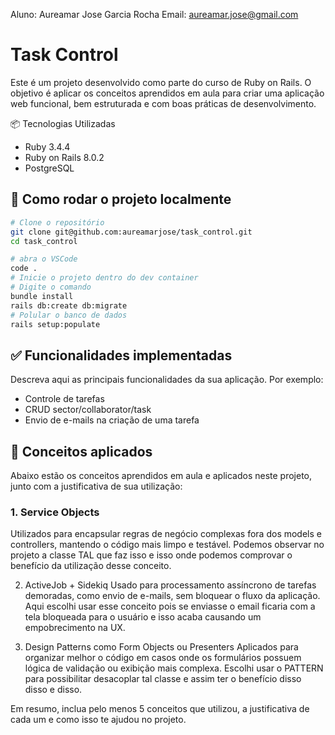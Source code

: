Aluno: Aureamar Jose Garcia Rocha Email: aureamar.jose@gmail.com

# Task Control
Este é um projeto desenvolvido como parte do curso de Ruby on Rails. O objetivo é aplicar os conceitos aprendidos em aula para criar uma aplicação web funcional, bem estruturada e com boas práticas de desenvolvimento.

📦 Tecnologias Utilizadas
- Ruby 3.4.4
- Ruby on Rails 8.0.2
- PostgreSQL
  
## 🚀 Como rodar o projeto localmente

```bash
# Clone o repositório
git clone git@github.com:aureamarjose/task_control.git
cd task_control

# abra o VSCode
code .
# Inicie o projeto dentro do dev container
# Digite o comando
bundle install
rails db:create db:migrate 
# Polular o banco de dados
rails setup:populate
```

## ✅ Funcionalidades implementadas
Descreva aqui as principais funcionalidades da sua aplicação. Por exemplo:
- Controle de tarefas
- CRUD sector/collaborator/task
- Envio de e-mails na criação de uma tarefa

## 🧠 Conceitos aplicados
Abaixo estão os conceitos aprendidos em aula e aplicados neste projeto, junto com a justificativa de sua utilização:

### 1. Service Objects
Utilizados para encapsular regras de negócio complexas fora dos models e controllers, mantendo o código mais limpo e testável. Podemos observar no projeto a classe TAL que faz isso e isso onde podemos comprovar o benefício da utilização desse conceito.

2. ActiveJob + Sidekiq
Usado para processamento assíncrono de tarefas demoradas, como envio de e-mails, sem bloquear o fluxo da aplicação. Aqui escolhi usar esse conceito pois se enviasse o email ficaria com a tela bloqueada para o usuário e isso acaba causando um empobrecimento na UX.

3. Design Patterns como Form Objects ou Presenters
Aplicados para organizar melhor o código em casos onde os formulários possuem lógica de validação ou exibição mais complexa. Escolhi usar o PATTERN para possibilitar desacoplar tal classe e assim ter o benefício disso disso e disso.

Em resumo, inclua pelo menos 5 conceitos que utilizou, a justificativa de cada um e como isso te ajudou no projeto.

